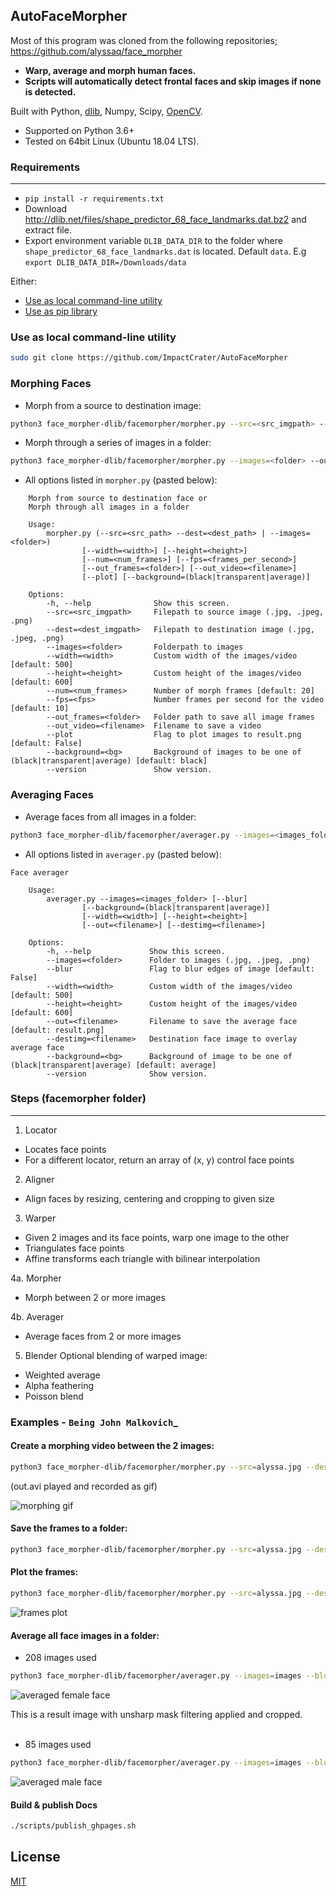 ## AutoFaceMorpher

Most of this program was cloned from the following repositories;
https://github.com/alyssaq/face_morpher
- **Warp, average and morph human faces.**
- **Scripts will automatically detect frontal faces and skip images if none is detected.**

Built with Python, [dlib][], Numpy, Scipy, [OpenCV][].

- Supported on Python 3.6+
- Tested on 64bit Linux (Ubuntu 18.04 LTS).

### Requirements
--------------
-  ``pip install -r requirements.txt``
- Download http://dlib.net/files/shape_predictor_68_face_landmarks.dat.bz2 and extract file.
- Export environment variable ``DLIB_DATA_DIR`` to the folder where ``shape_predictor_68_face_landmarks.dat`` is located. Default ``data``. E.g ``export DLIB_DATA_DIR=/Downloads/data``

Either:

- [Use as local command-line utility](#Use-as-local-command-line-utility)
- [Use as pip library](#Use-as-pip-library)

### Use as local command-line utility
```bash
sudo git clone https://github.com/ImpactCrater/AutoFaceMorpher
```

### Morphing Faces

- Morph from a source to destination image:
```bash
python3 face_morpher-dlib/facemorpher/morpher.py --src=<src_imgpath> --dest=<dest_imgpath> --plot
```

- Morph through a series of images in a folder:
```bash
python3 face_morpher-dlib/facemorpher/morpher.py --images=<folder> --out_video=out.avi
```

- All options listed in ``morpher.py`` (pasted below):
```
    Morph from source to destination face or
    Morph through all images in a folder

    Usage:
        morpher.py (--src=<src_path> --dest=<dest_path> | --images=<folder>)
                [--width=<width>] [--height=<height>]
                [--num=<num_frames>] [--fps=<frames_per_second>]
                [--out_frames=<folder>] [--out_video=<filename>]
                [--plot] [--background=(black|transparent|average)]

    Options:
        -h, --help              Show this screen.
        --src=<src_imgpath>     Filepath to source image (.jpg, .jpeg, .png)
        --dest=<dest_imgpath>   Filepath to destination image (.jpg, .jpeg, .png)
        --images=<folder>       Folderpath to images
        --width=<width>         Custom width of the images/video [default: 500]
        --height=<height>       Custom height of the images/video [default: 600]
        --num=<num_frames>      Number of morph frames [default: 20]
        --fps=<fps>             Number frames per second for the video [default: 10]
        --out_frames=<folder>   Folder path to save all image frames
        --out_video=<filename>  Filename to save a video
        --plot                  Flag to plot images to result.png [default: False]
        --background=<bg>       Background of images to be one of (black|transparent|average) [default: black]
        --version               Show version.
```

### Averaging Faces

- Average faces from all images in a folder:
```bash
python3 face_morpher-dlib/facemorpher/averager.py --images=<images_folder> --out=average.png
```

- All options listed in ``averager.py`` (pasted below):
```
Face averager

    Usage:
        averager.py --images=<images_folder> [--blur]
                [--background=(black|transparent|average)]
                [--width=<width>] [--height=<height>]
                [--out=<filename>] [--destimg=<filename>]

    Options:
        -h, --help             Show this screen.
        --images=<folder>      Folder to images (.jpg, .jpeg, .png)
        --blur                 Flag to blur edges of image [default: False]
        --width=<width>        Custom width of the images/video [default: 500]
        --height=<height>      Custom height of the images/video [default: 600]
        --out=<filename>       Filename to save the average face [default: result.png]
        --destimg=<filename>   Destination face image to overlay average face
        --background=<bg>      Background of image to be one of (black|transparent|average) [default: average]
        --version              Show version.
```

### Steps (facemorpher folder)
--------------------------

1. Locator

-  Locates face points
-  For a different locator, return an array of (x, y) control face points

2. Aligner

-  Align faces by resizing, centering and cropping to given size

3. Warper

-  Given 2 images and its face points, warp one image to the other
-  Triangulates face points
-  Affine transforms each triangle with bilinear interpolation

4a. Morpher

-  Morph between 2 or more images

4b. Averager

-  Average faces from 2 or more images

5. Blender
    Optional blending of warped image:

- Weighted average
- Alpha feathering
- Poisson blend

### Examples - `Being John Malkovich`_

#### Create a morphing video between the 2 images:
```bash
python3 face_morpher-dlib/facemorpher/morpher.py --src=alyssa.jpg --dest=john_malkovich.jpg --out_video=out.avi
```

(out.avi played and recorded as gif)

![morphing gif](https://raw.githubusercontent.com/ImpactCrater/AutoFaceMorpher/dlib/examples/being_john_malvokich.gif)

#### Save the frames to a folder:
```bash
python3 face_morpher-dlib/facemorpher/morpher.py --src=alyssa.jpg --dest=john_malkovich.jpg --out_frames=out_folder --num=30
```

#### Plot the frames:
```bash
python3 face_morpher-dlib/facemorpher/morpher.py --src=alyssa.jpg --dest=john_malkovich.jpg --num=12 --plot
```
![frames plot](https://raw.githubusercontent.com/ImpactCrater/AutoFaceMorpher/dlib/examples/plot.png)

#### Average all face images in a folder:

- 208 images used
```bash
python3 face_morpher-dlib/facemorpher/averager.py --images=images --blur --background=average --width=1200 --height=1200
```

![averaged female face](https://raw.githubusercontent.com/ImpactCrater/AutoFaceMorpher/dlib/examples/result-adjusted.png)

This is a result image with unsharp mask filtering applied and cropped.
</br>
</br>
- 85 images used
```bash
python3 face_morpher-dlib/facemorpher/averager.py --images=images --blur --background=transparent --width=220 --height=250
```

![averaged male face](https://raw.githubusercontent.com/ImpactCrater/AutoFaceMorpher/dlib/examples/average_faces.png)


#### Build & publish Docs
```bash
./scripts/publish_ghpages.sh
```

License
-------
[MIT][]

[MIT]:https://github.com/ImpactCrater/AutoFaceMorpher/blob/dlib/LICENSE
[OpenCV]:http://opencv.org
[Homebrew]:https://brew.sh
[source]:https://github.com/opencv/opencv
[dlib]:http://dlib.net
